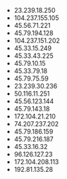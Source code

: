 * 23.239.18.250
* 104.237.155.105
* 45.56.71.221
* 45.79.194.128
* 104.237.151.202
* 45.33.15.249
* 45.33.43.225
* 45.79.10.15
* 45.33.79.18
* 45.79.75.59
* 23.239.30.236
* 50.116.11.251
* 45.56.123.144
* 45.79.143.18
* 172.104.21.210
* 74.207.237.202
* 45.79.186.159
* 45.79.216.187
* 45.33.16.32
* 96.126.127.23
* 172.104.208.113
* 192.81.135.28